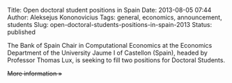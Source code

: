 Title: Open doctoral student positions in Spain
Date: 2013-08-05 07:44
Author: Aleksejus Kononovicius
Tags: general, economics, announcement, students
Slug: open-doctoral-students-positions-in-spain-2013
Status: published

The
Bank of Spain Chair in Computational Economics at the Economics
Department of the University Jaume I of Castellon (Spain), headed by
Professor Thomas Lux, is seeking to fill two positions for Doctoral
Students.

<del>More information »</del>
